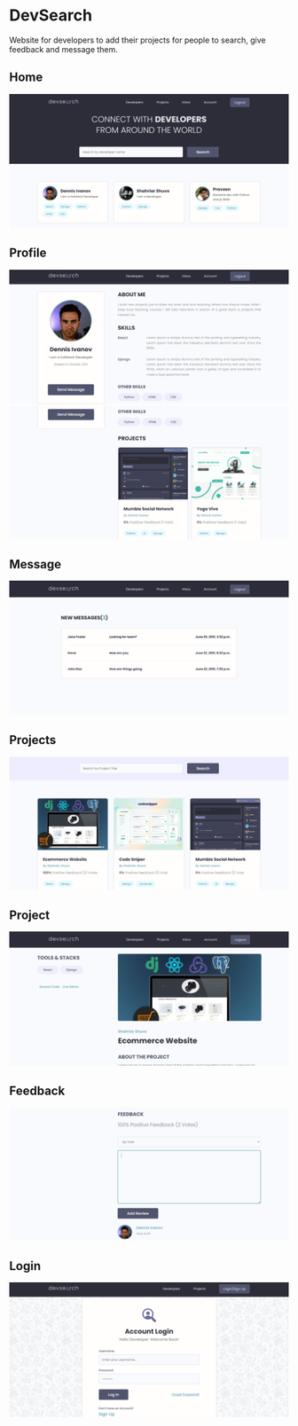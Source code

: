 # DevSearch
Website for developers to add their projects for people to search, give feedback and message them.

## Home
<img src="./resources/1 Home.PNG">  

## Profile
<img src="./resources/2 Profile.PNG">  
<img src="./resources/3 Profile.PNG">  

## Message
<img src="./resources/5 Message.PNG">  

## Projects
<img src="./resources/5 Projects.PNG">  

## Project
<img src="./resources/6 Project.PNG">  

## Feedback
<img src="./resources/7 Feedback.PNG">  

## Login
<img src="./resources/8 Login.PNG">  